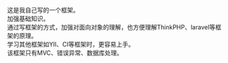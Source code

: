 这是我自己写的一个框架。<br>
加强基础知识。<br>
通过写框架的方式，加强对面向对象的理解，也方便理解ThinkPHP、laravel等框架的原理。<br>
学习其他框架如YII、CI等框架时，更容易上手。<br>
该框架只有MVC、错误异常、数据库处理。
